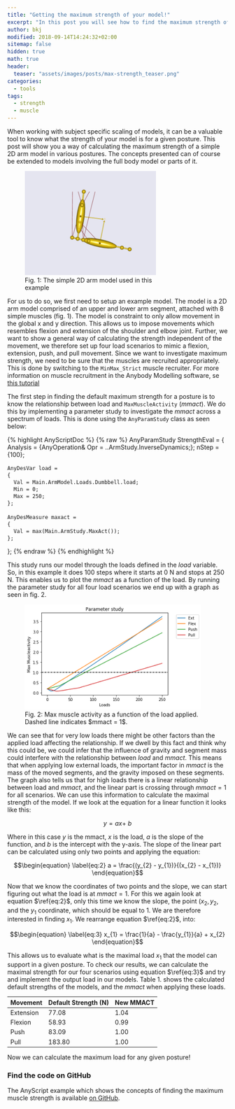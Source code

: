 ```yaml
---
title: "Getting the maximum strength of your model!"
excerpt: "In this post you will see how to find the maximum strength of your model."
author: bkj
modified: 2018-09-14T14:24:32+02:00
sitemap: false
hidden: true
math: true
header:
  teaser: "assets/images/posts/max-strength_teaser.png"
categories:
  - tools
tags: 
  - strength
  - muscle
---
```


When working with subject specific scaling of models, it can be a
valuable tool to know what the strength of your model is for a given
posture. This post will show you a way of calculating the maximum
strength of a simple 2D arm model in various postures. The concepts
presented can of course be extended to models involving the full body
model or parts of it.

<figure class="align-right" style="width: 300px">
  <img src="/assets/images/posts/max-strength_simple-arm.png" alt="Model of a simple arm">
  <figcaption>Fig. 1: The simple 2D arm model used in this example</figcaption>
</figure>

For us to do so, we first need to setup an example model. The
model is a 2D arm model comprised of an upper and lower arm segment,
attached with 8 simple muscles (fig. 1). The model is constraint to only
allow movement in the global x and y direction. This allows us to impose
movements which resembles flexion and extension of the shoulder and
elbow joint. Further, we want to show a general way of calculating the
strength independent of the movement, we therefore set up four load
scenarios to mimic a flexion, extension, push, and pull movement.
Since we want to investigate maximum strength, we need to be sure 
that the muscles are recruited appropriately. This is
done by switching to the `MinMax_Strict` muscle recruiter. For more information
on muscle recruitment in the Anybody Modelling software, se [this tutorial](https://anyscript.org/tutorials/MuscleRecruitment/index.html)


The first step in finding the default maximum strength for a posture is to know the
relationship between load and `MaxMuscleActivity` ($mmact$). We do this by
implementing a parameter study to investigate the $mmact$ across a spectrum of
loads. This is done using the `AnyParamStudy` class as seen below: 


{% highlight AnyScriptDoc  %}
{% raw %}
  AnyParamStudy StrengthEval = 
  {
    Analysis = {AnyOperation& Opr = ..ArmStudy.InverseDynamics;}; 
    nStep = {100};

    AnyDesVar load = 
    {
      Val = Main.ArmModel.Loads.Dumbbell.load;
      Min = 0;
      Max = 250;
    };

    AnyDesMeasure maxact = 
    {
      Val = max(Main.ArmStudy.MaxAct());
    };
  };
{% endraw %}
{% endhighlight %}


This study runs our model through the loads defined in the $load$ variable. So, in this
example it does 100 steps where it starts at 0 N and stops at 250 N. This
enables us to plot the $mmact$ as a function of the load. By running the parameter
study for all four load scenarios we end up with a graph as seen in fig. 2.

<figure style="width: 80%">
  <img src="/assets/images/posts/Concentric_paramStudy.png" alt="Max activity as function of load">
  <figcaption>Fig. 2: Max muscle activity as a function of the load applied. Dashed line indicates $mmact = 1$.</figcaption>
</figure>

We can see that for very low loads there might be other factors than the applied load
affecting the relationship. If we dwell by this fact and think why this
could be, we could infer that the influence of gravity and segment mass
could interfere with the relationship between $load$ and $mmact$. This means
that when applying low external loads, the important factor in $mmact$ is
the mass of the moved segments, and the gravity imposed on these
segments. The graph also tells us that for high loads there is a linear
relationship between load and $mmact$, and the linear part is crossing
through $mmact = 1$ for all scenarios. We can use this information to
calculate the maximal strength of the model. If we look at the equation
for a linear function it looks like this:

$$\begin{equation} \label{eq:1}  y = ax + \ b \end{equation}$$

Where in this case $y$ is the mmact, $x$ is the load, $a$ is the slope of the
function, and $b$ is the intercept with the y-axis. The slope of the
linear part can be calculated using only two points and applying the
equation:


$$\begin{equation} \label{eq:2} a = \frac{(y_{2} - y_{1})}{(x_{2} - x_{1})} \end{equation}$$

Now that we know the coordinates of two points and the slope, we can
start figuring out what the load is at $mmact = 1$. For this
we again look at equation $\ref{eq:2}$, only this time we know the slope, the point
$( x_{2},y_{2}$, and the $y_{1}$ coordinate,
which should be equal to 1. We are therefore interested in finding
$x_{1}$. We rearrange equation $\ref{eq:2}$, into:


$$\begin{equation} \label{eq:3} x_{1} = \frac{1}{a} - \frac{y_{1}}{a} + x_{2} \end{equation}$$

This allows us to evaluate what is the maximal load $x_{1}$ that
the model can support in a given posture. To check our results, we can
calculate the maximal strength for our four scenarios using equation $\ref{eq:3}$ and try and implement
the output load in our models. Table 1. shows the calculated default strengths of the models, and the $mmact$
when applying these loads.

| Movement  | Default Strength (N) | New MMACT |
|-----------|----------------------|-----------|
| Extension | 77.08                | 1.04      |
| Flexion   | 58.93                | 0.99      |
| Push      | 83.09                | 1.00      |
| Pull      | 183.80               | 1.00      |

Now we can calculate the maximum load for any given posture!

### Find the code on GitHub

The AnyScript example which shows the concepts of finding the maximum muscle
strength is available [on
GitHub](https://github.com/AnyBody/max-muscle-strength). 
